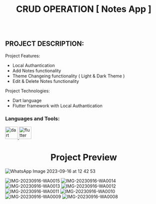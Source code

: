   <h1 align="center">CRUD OPERATION [ Notes App ]</h1>
<br></br>

## PROJECT DESCRIPTION:

Project Features:
- Local Authantication 
- Add Notes functionality
- Theme Changeing functionality ( Light & Dark Theme )
- Edit & Delete Notes functionality

Project Technologies:
- Dart language
- Flutter framework with Local Authantication

<h3 align="left">Languages and Tools:</h3>
<p align="left"> <a href="https://dart.dev" target="_blank" rel="noreferrer"> <img src="https://www.vectorlogo.zone/logos/dartlang/dartlang-icon.svg" alt="dart" width="40" height="40"/> </a> <a href="https://flutter.dev" target="_blank" rel="noreferrer"> <img src="https://www.vectorlogo.zone/logos/flutterio/flutterio-icon.svg" alt="flutter" width="40" height="40"/> </a> </p>

<h1 align="center">Project Preview</h1>

![WhatsApp Image 2023-09-16 at 12 42 53](https://github.com/ankitkamani/crud_operation/assets/100353312/4c178084-1b33-4ee7-abbc-c3385670253b)

![IMG-20230916-WA0015](https://github.com/ankitkamani/crud_operation/assets/100353312/d4d36ebe-bcf3-489c-9740-592f24fdb55b)
![IMG-20230916-WA0014](https://github.com/ankitkamani/crud_operation/assets/100353312/82a14943-5e16-46d8-a101-e755e256765e)
![IMG-20230916-WA0013](https://github.com/ankitkamani/crud_operation/assets/100353312/3aef8180-a37e-4445-bda8-fd41b8a04bcd)
![IMG-20230916-WA0012](https://github.com/ankitkamani/crud_operation/assets/100353312/58054fc3-e11c-4bcc-bc09-80c0098b19fd)
![IMG-20230916-WA0011](https://github.com/ankitkamani/crud_operation/assets/100353312/96355b0d-5986-4272-a3c4-07d74e23e0b1)
![IMG-20230916-WA0010](https://github.com/ankitkamani/crud_operation/assets/100353312/ad050386-f0e8-44cd-818d-0ad83b2ef5a2)
![IMG-20230916-WA0009](https://github.com/ankitkamani/crud_operation/assets/100353312/1e5012f2-e191-4e05-90b2-a655601b06d7)
![IMG-20230916-WA0008](https://github.com/ankitkamani/crud_operation/assets/100353312/b2859882-312c-4848-a2e4-3a2632161d34)
